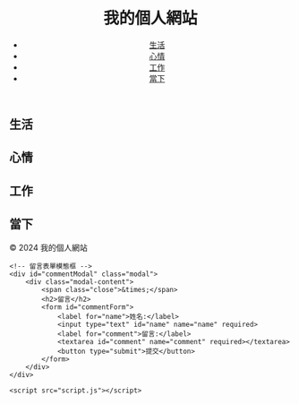 <!DOCTYPE html>
<html lang="zh-Hant">
<head>
    <meta charset="UTF-8">
    <meta name="viewport" content="width=device-width, initial-scale=1.0">
    <title>個人網站</title>
    <link rel="stylesheet" href="styles.css">
</head>
<body>
    <header>
        <h1>我的個人網站</h1>
        <nav>
            <ul>
                <li><a href="#life">生活</a></li>
                <li><a href="#mood">心情</a></li>
                <li><a href="#work">工作</a></li>
                <li><a href="#present">當下</a></li>
            </ul>
        </nav>
    </header>
    <main>
        <section id="life">
            <h2>生活</h2>
            <div class="content">
                <!-- 在這裡插入生活內容 -->
            </div>
        </section>
        <section id="mood">
            <h2>心情</h2>
            <div class="content">
                <!-- 在這裡插入心情內容 -->
            </div>
        </section>
        <section id="work">
            <h2>工作</h2>
            <div class="content">
                <!-- 在這裡插入工作內容 -->
            </div>
        </section>
        <section id="present">
            <h2>當下</h2>
            <div class="content">
                <!-- 在這裡插入當下內容 -->
            </div>
        </section>
    </main>
    <footer>
        <p>&copy; 2024 我的個人網站</p>
    </footer>

    <!-- 留言表單模態框 -->
    <div id="commentModal" class="modal">
        <div class="modal-content">
            <span class="close">&times;</span>
            <h2>留言</h2>
            <form id="commentForm">
                <label for="name">姓名:</label>
                <input type="text" id="name" name="name" required>
                <label for="comment">留言:</label>
                <textarea id="comment" name="comment" required></textarea>
                <button type="submit">提交</button>
            </form>
        </div>
    </div>

    <script src="script.js"></script>
</body>
</html>
